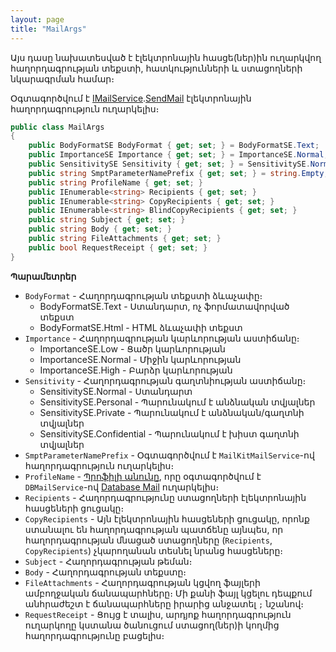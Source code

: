 ```yaml
---
layout: page
title: "MailArgs" 
---
```


Այս դասը նախատեսված է էլեկտրոնային հասցե(ներ)ին ուղարկվող հաղորդագրության տեքստի, հատկությունների և ստացողների նկարագրման համար։

Օգտագործվում է [IMailService](../services/IMailService.md).[SendMail](../services/IMailService.md#sendmail) էլեկտրոնային հաղորդագրություն ուղարկելիս։

```c#
public class MailArgs
{
    public BodyFormatSE BodyFormat { get; set; } = BodyFormatSE.Text;
    public ImportanceSE Importance { get; set; } = ImportanceSE.Normal;
    public SensitivitySE Sensitivity { get; set; } = SensitivitySE.Normal;
    public string SmptParameterNamePrefix { get; set; } = string.Empty;
    public string ProfileName { get; set; }
    public IEnumerable<string> Recipients { get; set; }
    public IEnumerable<string> CopyRecipients { get; set; }
    public IEnumerable<string> BlindCopyRecipients { get; set; }
    public string Subject { get; set; }
    public string Body { get; set; }
    public string FileAttachments { get; set; }
    public bool RequestReceipt { get; set; }
}
```

**Պարամետրեր**

* `BodyFormat` - Հաղորդագրության տեքստի ձևաչափը։
    * BodyFormatSE.Text - Ստանդարտ, ոչ ֆորմատավորված տեքստ
    * BodyFormatSE.Html - HTML ձևաչափի տեքստ
* `Importance` - Հաղորդագրության կարևորության աստիճանը։
    * ImportanceSE.Low - Ցածր կարևորության
    * ImportanceSE.Normal - Միջին կարևորության
    * ImportanceSE.High - Բարձր կարևորության
* `Sensitivity` - Հաղորդագրության գաղտնիության աստիճանը։
    * SensitivitySE.Normal - Ստանդարտ
    * SensitivitySE.Personal - Պարունակում է անձնական տվյալներ
    * SensitivitySE.Private - Պարունակում է անձնական/գաղտնի տվյալներ
    * SensitivitySE.Confidential - Պարունակում է խիստ գաղտնի տվյալներ
* `SmptParameterNamePrefix` - Օգտագործվում է `MailKitMailService`-ով հաղորդագրություն ուղարկելիս։
* `ProfileName` - [Պրոֆիլի անունը](https://learn.microsoft.com/en-us/sql/relational-databases/system-stored-procedures/sp-send-dbmail-transact-sql#----profile_name), որը օգտագործվում է `DBMailService`-ով [Database Mail](https://learn.microsoft.com/en-us/sql/relational-databases/database-mail/database-mail) ուղարկելիս։
* `Recipients` - Հաղորդագրությունը ստացողների էլեկտրոնային հասցեների ցուցակը։
* `CopyRecipients` - Այն էլեկտրոնային հասցեների ցուցակը, որոնք ստանալու են հաղորդագրության պատճենը այնպես, որ հաղորդագրության մնացած ստացողները (`Recipients`, `CopyRecipients`) չկարողանան տեսնել նրանց հասցեները։
* `Subject` - Հաղորդագրության թեման։
* `Body` - Հաղորդագրության տեքստը։
* `FileAttachments` - Հաղորդագրության կցվող ֆայլերի ամբողջական ճանապարհները։ Մի քանի ֆայլ կցելու դեպքում անհրաժեշտ է ճանապարհները իրարից անջատել `;` նշանով։
* `RequestReceipt` - Ցույց է տալիս, արդյոք հաղորդագրություն ուղարկողը կստանա ծանուցում ստացող(ներ)ի կողմից հաղորդագրությունը բացելիս։
